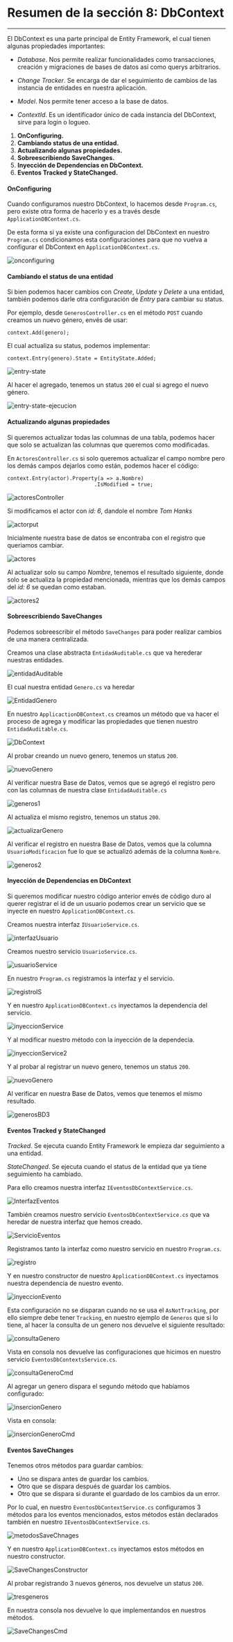 # Resumen de la sección 8: DbContext
___

El DbContext es una parte principal de Entity Framework, el cual tienen algunas propiedades importantes: 

- _Database_. Nos permite realizar funcionalidades como transacciones, creación y migraciones de bases de datos así como querys arbitrarios. 

- _Change Tracker_. Se encarga de dar el seguimiento de cambios de las instancia de entidades en nuestra aplicación. 

- _Model_. Nos permite tener acceso a la base de datos. 

- _ContextId_. Es un identificador único de cada instancia del DbContext, sirve para login o logueo. 

1. __OnConfiguring.__
2. __Cambiando status de una entidad.__
3. __Actualizando algunas propiedades.__
4. __Sobreescribiendo SaveChanges.__
5. __Inyección de Dependencias en DbContext.__
6. __Eventos Tracked y StateChanged.__

#### OnConfiguring

Cuando configuramos nuestro DbContext, lo hacemos desde `Program.cs`, pero existe otra forma de hacerlo y es a través desde `ApplicationDBContext.cs`.

De esta forma si ya existe una configuracion del DbContext en nuestro `Program.cs` condicionamos esta configuraciones para que no vuelva a configurar el DbContext en `ApplicationDBContext.cs`.

![onconfiguring](/PeliculasWebAPI/images/onconfiguring.png)

#### Cambiando el status de una entidad

Si bien podemos hacer cambios con _Create_, _Update_ y _Delete_ a una entidad, también podemos darle otra configuración de _Entry_ para cambiar su status. 

Por ejemplo, desde `GenerosController.cs` en el método `POST` cuando creamos un nuevo género, envés de usar:

    context.Add(genero);

El cual actualiza su status, podemos implementar:

    context.Entry(genero).State = EntityState.Added;

![entry-state](/PeliculasWebAPI/images/EntryState.png)

Al hacer el agregado, tenemos un status `200` el cual si agrego el nuevo género. 

![entry-state-ejecucion](/PeliculasWebAPI/images/EntryState%20desde%20Swagger.PNG)

#### Actualizando algunas propiedades

Si queremos actualizar todas las columnas de una tabla, podemos hacer que solo se actualizan las columnas que queremos como modificadas. 

En `ActoresController.cs` si solo queremos actualizar el campo nombre pero los demás campos dejarlos como están, podemos hacer el código: 

    context.Entry(actor).Property(a => a.Nombre)
                                .IsModified = true;

![actoresController](/PeliculasWebAPI/images/actoresController.png)

Si modificamos el actor con _id: 6_, dandole el nombre _Tom Hanks_

![actorput](/PeliculasWebAPI/images/actoresput.PNG)

Inicialmente nuestra base de datos se encontraba con el registro que queriamos cambiar. 

![actores](/PeliculasWebAPI/images/actores1.PNG)

Al actualizar solo su campo _Nombre_, tenemos el resultado siguiente, donde solo se actualiza la propiedad mencionada, mientras que los demás campos del _id: 6_ se quedan como estaban.

![actores2](/PeliculasWebAPI/images/actores2.PNG)

#### Sobreescribiendo SaveChanges

Podemos sobreescribir el método `SaveChanges` para poder realizar cambios de una manera centralizada. 

Creamos una clase abstracta `EntidadAuditable.cs` que va herederar nuestras entidades.

![entidadAuditable](/PeliculasWebAPI/images/EntidadAuditable.png)

El cual nuestra entidad `Genero.cs` va heredar

![EntidadGenero](/PeliculasWebAPI/images/GeneroHeredaEntidadAuditable.png)

En nuestro `ApplicactionDBContext.cs` creamos un método que va hacer el proceso de agrega y modificar las propiedades que tienen nuestro `EntidadAuditable.cs`.

![DbContext](/PeliculasWebAPI/images/SavaChangesDbContext.png)

Al probar creando un nuevo genero, tenemos un status `200`.

![nuevoGenero](/PeliculasWebAPI/images/generosavachenges.PNG)

Al verificar nuestra Base de Datos, vemos que se agregó el registro pero con las columnas de nuestra clase `EntidadAuditable.cs`

![generos1](/PeliculasWebAPI/images/genero1.PNG)

Al actualiza el mismo registro, tenemos un status `200`.

![actualizarGenero](/PeliculasWebAPI/images/genero%20put.PNG)

Al verificar el registro en nuestra Base de Datos, vemos que la columna `UsuarioModificacion` fue lo que se actualizó además de la columna `Nombre`.

![generos2](/PeliculasWebAPI/images/genero2.PNG)

#### Inyección de Dependencias en DbContext

Si queremos modificar nuestro código anterior envés de código duro al querer registrar el id de un usuario podemos crear un servicio que se inyecte en nuestro `ApplicationDBContext.cs`.

Creamos nuestra interfaz `IUsuarioService.cs`.

![interfazUsuario](/PeliculasWebAPI/images/IUsuarioService.png)

Creamos nuestro servicio `UsuarioService.cs`.

![usuarioService](/PeliculasWebAPI/images/UsuarioService.png)

En nuestro `Program.cs` registramos la interfaz y el servicio. 

![registroIS](/PeliculasWebAPI/images/Registro%20de%20interfaz%20y%20servicio.png)

Y en nuestro `ApplicationDBContext.cs` inyectamos la dependencia del servicio. 

![inyeccionService](/PeliculasWebAPI/images/inyectandoDependencia.png)

Y al modificar nuestro método con la inyección de la dependecia. 

![inyeccionService2](/PeliculasWebAPI/images/inyectandoDependencia%202.png)

Y al probar al registrar un nuevo genero, tenemos un status `200`. 

![nuevoGenero](/PeliculasWebAPI/images/generoPostIP.PNG)

Al verificar en nuestra Base de Datos, vemos que tenemos el mismo resultado.

![generosBD3](/PeliculasWebAPI/images/generos%20BD.PNG)

#### Eventos Tracked y StateChanged

_Tracked_. Se ejecuta cuando Entity Framework le empieza dar seguimiento a una entidad. 

_StateChanged_. Se ejecuta cuando el status de la entidad que ya tiene seguimiento ha cambiado. 

Para ello creamos nuestra interfaz `IEventosDbContextService.cs`.

![InterfazEventos](/PeliculasWebAPI/images/IEventosDbContextService.png)

También creamos nuestro servicio `EventosDbContextService.cs` que va heredar de nuestra interfaz que hemos creado. 

![ServicioEventos](/PeliculasWebAPI/images/EventosDbContextService.png)

Registramos tanto la interfaz como nuestro servicio en nuestro `Program.cs`.

![registro](/PeliculasWebAPI/images/Registrando%20Interfaz%20y%20Servicio%20Tracked.png)

Y en nuestro constructor de nuestro `ApplicationDBContext.cs` inyectamos nuestra dependencia de nuestro evento. 

![inyeccionEvento](/PeliculasWebAPI/images/Constructor%20DbContext%20Tracked.png)

Esta configuración no se disparan cuando no se usa el `AsNotTracking`, por ello siempre debe tener `Tracking`, en nuestro ejemplo de `Generos` que si lo tiene, al hacer la consulta de un genero nos devuelve el siguiente resultado: 

![consultaGenero](/PeliculasWebAPI/images/Consulta%20generos%20GET.PNG)

Vista en consola nos devuelve las configuraciones que hicimos en nuestro servicio `EventosDbContextsService.cs`.

![consultaGeneroCmd](/PeliculasWebAPI/images/Consulta%20generos%20GET%202%20Consola.PNG)

Al agregar un genero dispara el segundo método que habíamos configurado: 

![insercionGenero](/PeliculasWebAPI/images/Insercion%20Genero%20Tracked.PNG)

Vista en consola: 

![insercionGeneroCmd](/PeliculasWebAPI/images/Insercion%20Genero%20Tracked%20Consola.PNG)

#### Eventos SaveChanges

Tenemos otros métodos para guardar cambios:

 - Uno se dispara antes de guardar los cambios.
 - Otro que se dispara después de guardar los cambios.
 - Otro que se dispara si durante el guardado de los cambios da un error. 

Por lo cual, en nuestro `EventosDbContextService.cs` configuramos 3 métodos para los eventos mencionados, estos métodos están declarados también en nuestro `IEventosDbContextService.cs`.

![metodosSaveChnages](/PeliculasWebAPI/images/SaveChanges%20Mas%20Metodos.png)

Y en nuestro `ApplicationDBContext.cs` inyectamos estos métodos en nuestro constructor. 

![SaveChangesConstructor](/PeliculasWebAPI/images/SaveChanges%20en%20DbContext.png)

Al probar registrando 3 nuevos géneros, nos devuelve un status `200`. 

![tresgeneros](/PeliculasWebAPI/images/SavedChanges%20Resultado.PNG)

En nuestra consola nos devuelve lo que implementandos en nuestros métodos. 

![SaveChangesCmd](/PeliculasWebAPI/images/SavedChanges.PNG)
